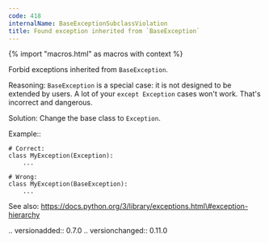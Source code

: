 ```yaml
---
code: 418
internalName: BaseExceptionSubclassViolation
title: Found exception inherited from `BaseException`
---
```


{% import "macros.html" as macros with context %}

Forbid exceptions inherited from `BaseException`.

Reasoning: `BaseException` is a special case: it is not designed to be
extended by users. A lot of your `except Exception` cases won't work.
That's incorrect and dangerous.

Solution: Change the base class to `Exception`.

Example::

    # Correct:
    class MyException(Exception):
        ...
    
    # Wrong:
    class MyException(BaseException):
        ...

See also:
https://docs.python.org/3/library/exceptions.html\#exception-hierarchy

.. versionadded:: 0.7.0 .. versionchanged:: 0.11.0